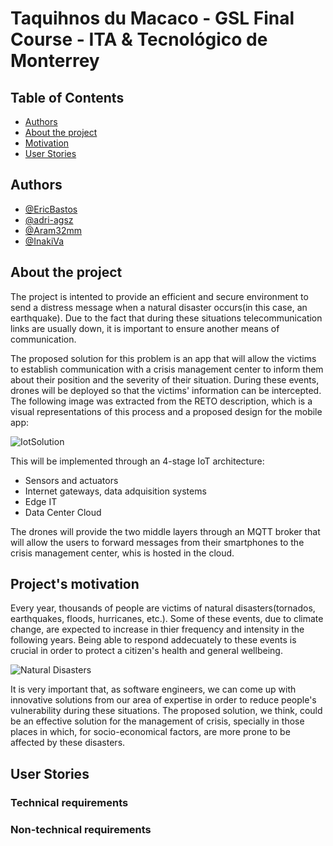 
# Taquihnos du Macaco - GSL Final Course - ITA & Tecnológico de Monterrey




## Table of Contents

* [Authors](#Authors)
* [About the project](#About-the-project)
* [Motivation](#Motivation-of-the-project)
* [User Stories](#User-Stories)

## Authors

- [@EricBastos](https://www.github.com/EricBastos)
- [@adri-agsz](https://www.github.com/adri-agsz)
- [@Aram32mm](https://github.com/Aram32mm)
- [@InakiVa](https://github.com/InakiVA)


## About the project

The project is intented to provide an efficient and secure environment to send a distress message when 
a natural disaster occurs(in this case, an earthquake). Due to the fact that during these situations 
telecommunication  links are usually down, it is important 
to ensure another means of communication. 

The proposed solution for this problem is an app that will 
allow the victims to establish communication with a crisis management
center to inform them about their position and the severity of their situation.
During these events, drones will be deployed so that the victims' information
can be intercepted. The following image was extracted from the RETO description, which
is a visual representations of this process and a proposed design for the mobile app:

![IotSolution](https://experiencia21.tec.mx/courses/307528/files/114737145/preview)

This will be implemented through an 4-stage IoT architecture: 
* Sensors and actuators
* Internet gateways, data adquisition systems
* Edge IT
* Data Center Cloud

The drones will provide the two middle layers through an MQTT broker 
that will allow the users to forward messages from their smartphones to the
crisis management center, whis is hosted in the cloud.



## Project's motivation

Every year, thousands of people are victims of natural disasters(tornados, earthquakes,
 floods, hurricanes, etc.). Some of these events, due to climate change, are expected to
increase in thier frequency and intensity in the following years. Being able to respond addecuately 
to these events is crucial in order to protect a citizen's health and general wellbeing.

![Natural Disasters](https://assets.weforum.org/editor/GNQPZvZnxOWwrC6_xZAcY94z0FOvSWjuh3o6i6VweJE.PNG)

It is very important that, as software engineers, we can come up with innovative solutions from
our area of expertise in order to reduce people's vulnerability during these situations. The proposed
solution, we think, could be an effective solution for the management of crisis, specially in those places in which,
for socio-economical factors, are more prone to be affected by these disasters.
## User Stories

### Technical requirements

### Non-technical requirements